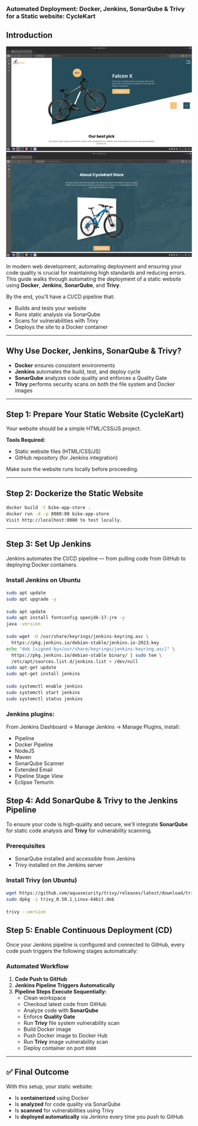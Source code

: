 ### Automated Deployment: Docker, Jenkins, SonarQube & Trivy for a Static website: CycleKart

## Introduction

![Screenshot 1](./cycle1.png)  
![Screenshot 2](./cycle2.png)


In modern web development, automating deployment and ensuring your code quality is crucial for maintaining high standards and reducing errors. This guide walks through automating the deployment of a static website using **Docker**, **Jenkins**, **SonarQube**, and **Trivy**.

By the end, you'll have a CI/CD pipeline that:

- Builds and tests your website  
- Runs static analysis via SonarQube  
- Scans for vulnerabilities with Trivy  
- Deploys the site to a Docker container

---

## Why Use Docker, Jenkins, SonarQube & Trivy?

- **Docker** ensures consistent environments  
- **Jenkins** automates the build, test, and deploy cycle  
- **SonarQube** analyzes code quality and enforces a Quality Gate  
- **Trivy** performs security scans on both the file system and Docker images  

---

## Step 1: Prepare Your Static Website (CycleKart)

Your website should be a simple HTML/CSS/JS project.

**Tools Required:**

- Static website files (HTML/CSS/JS)  
- GitHub repository (for Jenkins integration)

Make sure the website runs locally before proceeding.

---

## Step 2: Dockerize the Static Website

```bash
docker build -t bike-app-store .
docker run -d -p 8080:80 bike-app-store
Visit http://localhost:8080 to test locally.
```
--- 

##  Step 3: Set Up Jenkins

Jenkins automates the CI/CD pipeline — from pulling code from GitHub to deploying Docker containers.

### Install Jenkins on Ubuntu

```bash
sudo apt update
sudo apt upgrade -y

sudo apt update
sudo apt install fontconfig openjdk-17-jre -y
java -version

sudo wget -O /usr/share/keyrings/jenkins-keyring.asc \
  https://pkg.jenkins.io/debian-stable/jenkins.io-2023.key
echo "deb [signed-by=/usr/share/keyrings/jenkins-keyring.asc]" \
  https://pkg.jenkins.io/debian-stable binary/ | sudo tee \
  /etc/apt/sources.list.d/jenkins.list > /dev/null
sudo apt-get update
sudo apt-get install jenkins

sudo systemctl enable jenkins
sudo systemctl start jenkins
sudo systemctl status jenkins
```

### Jenkins plugins: 
From Jenkins Dashboard → Manage Jenkins → Manage Plugins, install:
- Pipeline
- Docker Pipeline
- NodeJS
- Maven
- SonarQube Scanner
- Extended Email
- Pipeline Stage View
- Eclipse Temurin

##  Step 4: Add SonarQube & Trivy to the Jenkins Pipeline

To ensure your code is high-quality and secure, we'll integrate **SonarQube** for static code analysis and **Trivy** for vulnerability scanning.

###  Prerequisites

- SonarQube installed and accessible from Jenkins  
- Trivy installed on the Jenkins server

### Install Trivy (on Ubuntu)

```bash
wget https://github.com/aquasecurity/trivy/releases/latest/download/trivy_0.50.1_Linux-64bit.deb
sudo dpkg -i trivy_0.50.1_Linux-64bit.deb

trivy --version 
```
## Step 5: Enable Continuous Deployment (CD)

Once your Jenkins pipeline is configured and connected to GitHub, every code push triggers the following stages automatically:

### Automated Workflow

1. **Code Push to GitHub**  
2. **Jenkins Pipeline Triggers Automatically**
3. **Pipeline Steps Execute Sequentially:**
    - Clean workspace
    - Checkout latest code from GitHub
    - Analyze code with **SonarQube**
    - Enforce **Quality Gate**
    - Run **Trivy** file system vulnerability scan
    - Build Docker image
    - Push Docker image to Docker Hub
    - Run **Trivy** image vulnerability scan
    - Deploy container on port `8080`

---

## ✅ Final Outcome

With this setup, your static website:

- Is **containerized** using Docker
-  Is **analyzed** for code quality via SonarQube
-  Is **scanned** for vulnerabilities using Trivy
-  Is **deployed automatically** via Jenkins every time you push to GitHub
